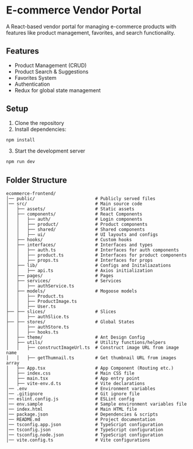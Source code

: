 # E-commerce Vendor Portal

A React-based vendor portal for managing e-commerce products with features like product management, favorites, and search functionality.

## Features

- Product Management (CRUD)
- Product Search & Suggestions
- Favorites System
- Authentication
- Redux for global state management

## Setup

1. Clone the repository
2. Install dependencies:

```sh
npm install
```

3. Start the development server

```sh
npm run dev
```

## Folder Structure

```
ecommerce-frontend/
│── public/                       # Publicly served files
│── src/                          # Main source code
│   ├── assets/                   # Static assets
│   ├── components/               # React Components
│   │   ├── auth/                 # Login components
│   │   ├── product/              # Product components
│   │   ├── shared/               # Shared components
│   │   ├── ui/                   # UI layouts and configs
│   ├── hooks/                    # Custom hooks
│   ├── interfaces/               # Interfaces and types
│   │   ├── auth.ts               # Interfaces for auth components
│   │   ├── product.ts            # Interfaces for product components
│   │   ├── props.ts              # Interfaces for props
│   ├── lib/                      # Configs and Initaliazations
│   │   ├── api.ts                # Axios initialization
│   ├── pages/                    # Pages
│   ├── services/                 # Services
│   │   ├── authService.ts
│   ├── models/                   # Mogoose models
│   │   ├── Product.ts
│   │   ├── ProductImage.ts
│   │   ├── User.ts
├── ├── slices/                   # Slices
│   │   ├── authSlice.ts
├── ├── stores/                   # Global States
│   │   ├── authStore.ts
│   │   ├── hooks.ts
│   ├── theme/                    # Ant Design Config
│   ├── utils/                    # Utility functions/helpers
│   │   ├── constructImageUrl.ts  # Construct image URL from image name
│   │   ├── getThumnail.ts        # Get thumbnail URL from images array
│   ├── App.tsx                   # App Component (Routing etc.)
│   ├── index.css                 # Main CSS file
│   ├── main.tsx                  # App entry point
│   ├── vite-env.d.ts             # Vite declarations
│── .env                          # Environment variables
│── .gitignore                    # Git ignore file
│── eslint.config.js              # ESLint config
│── env.sample                    # Sample environment variables file
│── index.html                    # Main HTML file
│── package.json                  # Dependencies & scripts
│── README.md                     # Project documentation
│── tsconfig.app.json             # TypeScript configuration
│── tsconfig.json                 # TypeScript configuration
│── tsconfig.node.json            # TypeScript configuration
│── vite.config.ts                # Vite configurations
```

